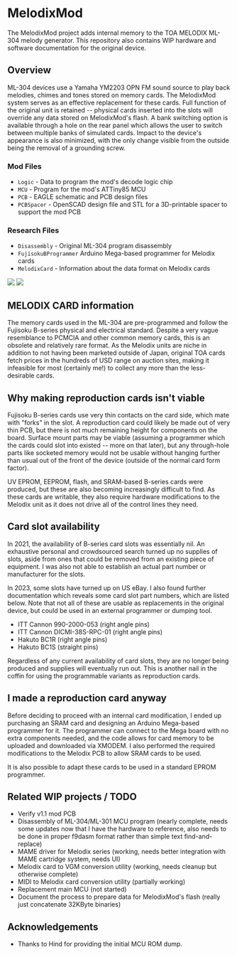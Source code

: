 MelodixMod
========
The MelodixMod project adds internal memory to the TOA MELODIX ML-304 melody generator. This repository also contains WIP hardware and software documentation for the original device.

## Overview
ML-304 devices use a Yamaha YM2203 OPN FM sound source to play back melodies, chimes and tones stored on memory cards. The MelodixMod system serves as an effective replacement for these cards. Full function of the original unit is retained -- physical cards inserted into the slots will override any data stored on MelodixMod's flash. A bank switching option is available through a hole on the rear panel which allows the user to switch between multiple banks of simulated cards. Impact to the device's appearance is also minimized, with the only change visible from the outside being the removal of a grounding screw.

### Mod Files
- `Logic` - Data to program the mod's decode logic chip
- `MCU` - Program for the mod's ATTiny85 MCU
- `PCB` - EAGLE schematic and PCB design files
- `PCBSpacer` - OpenSCAD design file and STL for a 3D-printable spacer to support the mod PCB

### Research Files
- `Disassembly` - Original ML-304 program disassembly
- `FujisokuBProgrammer` Arduino Mega-based programmer for Melodix cards
- `MelodixCard` - Information about the data format on Melodix cards

![](<Pictures/modv1-installed.jpg>)
![](<Pictures/modv1-detail.jpg>)

## MELODIX CARD information

The memory cards used in the ML-304 are pre-programmed and follow the Fujisoku B-series physical and electrical standard. Despite a very vague resemblance to PCMCIA and other common memory cards, this is an obsolete and relatively rare format. As the Melodix units are niche in addition to not having been marketed outside of Japan, original TOA cards fetch prices in the hundreds of USD range on auction sites, making it infeasible for most (certainly me!) to collect any more than the less-desirable cards.

## Why making reproduction cards isn't viable

Fujisoku B-series cards use very thin contacts on the card side, which mate with "forks" in the slot. A reproduction card could likely be made out of very thin PCB, but there is not much remaining height for components on the board. Surface mount parts may be viable (assuming a programmer which the cards could slot into existed -- more on that later), but any through-hole parts like socketed memory would not be usable without hanging further than usual out of the front of the device (outside of the normal card form factor).

UV EPROM, EEPROM, flash, and SRAM-based B-series cards were produced, but these are also becoming increasingly difficult to find. As these cards are writable, they also require hardware modifications to the Melodix unit as it does not drive all of the control lines they need.

## Card slot availability

In 2021, the availability of B-series card slots was essentially nil. An exhaustive personal and crowdsourced search turned up no supplies of slots, aside from ones that could be removed from an existing piece of equipment. I was also not able to establish an actual part number or manufacturer for the slots.

In 2023, some slots have turned up on US eBay. I also found further documentation which reveals some card slot part numbers, which are listed below. Note that not all of these are usable as replacements in the original device, but could be used in an external programmer or dumping tool.

- ITT Cannon 990-2000-053 (right angle pins)
- ITT Cannon DICMI-38S-RPC-01 (right angle pins)
- Hakuto BC1R (right angle pins)
- Hakuto BC1S (straight pins)

Regardless of any current availability of card slots, they are no longer being produced and supplies will eventually run out. This is another nail in the coffin for using the programmable variants as reproduction cards.

## I made a reproduction card anyway

Before deciding to proceed with an internal card modification, I ended up purchasing an SRAM card and designing an Arduino Mega-based programmer for it. The programmer can connect to the Mega board with no extra components needed, and the code allows for card memory to be uploaded and downloaded via XMODEM. I also performed the required modifications to the Melodix PCB to allow SRAM cards to be used.

It is also possible to adapt these cards to be used in a standard EPROM programmer.

## Related WIP projects / TODO

  * Verify v1.1 mod PCB
  * Disassembly of ML-304/ML-301 MCU program (nearly complete, needs some updates now that I have the hardware to reference, also needs to be done in proper f9dasm format rather than simple text find-and-replace)
  * MAME driver for Melodix series (working, needs better integration with MAME cartridge system, needs UI)
  * Melodix card to VGM conversion utility (working, needs cleanup but otherwise complete)
  * MIDI to Melodix card conversion utility (partially working)
  * Replacement main MCU (not started)
  * Document the process to prepare data for MelodixMod's flash (really just concatenate 32KByte binaries)

## Acknowledgements
  * Thanks to Hind for providing the initial MCU ROM dump.
